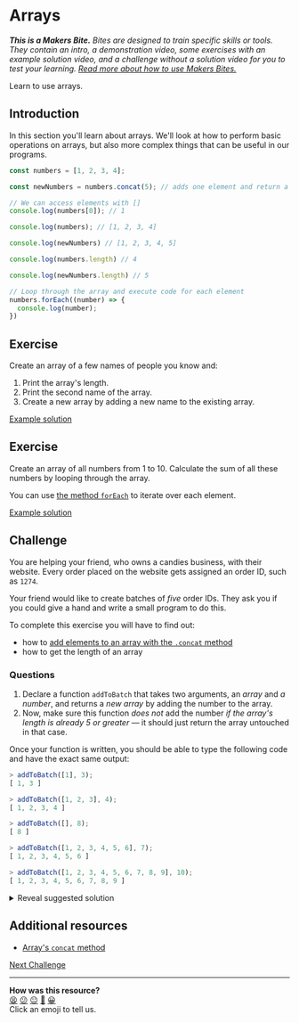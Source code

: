 # Arrays

_**This is a Makers Bite.** Bites are designed to train specific skills or tools. They
contain an intro, a demonstration video, some exercises with an example solution video,
and a challenge without a solution video for you to test your learning. [Read more about
how to use Makers
Bites.](https://github.com/makersacademy/course/blob/main/labels/bites.md)_

Learn to use arrays.

## Introduction

In this section you'll learn about arrays. We'll look at how to perform basic operations
on arrays, but also more complex things that can be useful in our programs.

```js
const numbers = [1, 2, 3, 4];

const newNumbers = numbers.concat(5); // adds one element and return a new array

// We can access elements with []
console.log(numbers[0]); // 1

console.log(numbers); // [1, 2, 3, 4]

console.log(newNumbers) // [1, 2, 3, 4, 5]

console.log(numbers.length) // 4

console.log(newNumbers.length) // 5

// Loop through the array and execute code for each element
numbers.forEach((number) => {
  console.log(number);
})
```

## Exercise

Create an array of a few names of people you know and:

1. Print the array's length.
2. Print the second name of the array.
3. Create a new array by adding a new name to the existing array.

[Example solution](https://www.youtube.com/watch?v=BjRDUtiM5T8)

## Exercise

Create an array of all numbers from 1 to 10. Calculate the sum of all these numbers by
looping through the array.

You can use [the method
`forEach`](https://developer.mozilla.org/en-US/docs/Web/JavaScript/Reference/Global_Objects/Array/forEach)
to iterate over each element.

[Example solution](https://youtu.be/BjRDUtiM5T8?t=167)

## Challenge

You are helping your friend, who owns a candies business, with their website. Every order
placed on the website gets assigned an order ID, such as `1274`.

Your friend would like to create batches of *five* order IDs. They ask you if you could
give a hand and write a small program to do this.

To complete this exercise you will have to find out:
 * how to [add elements to an array with the `.concat`
   method](https://www.samanthaming.com/tidbits/87-5-ways-to-append-item-to-array/)
 * how to get the length of an array

### Questions

1. Declare a function `addToBatch` that takes two arguments, an *array* and *a number*,
   and returns a *new array* by adding the number to the array.
2. Now, make sure this function *does not* add the number *if the array's length is
   already 5 or greater* — it should just return the array untouched in that case.

Once your function is written, you should be able to type the following code and have the
exact same output:

```javascript
> addToBatch([1], 3); 
[ 1, 3 ]

> addToBatch([1, 2, 3], 4); 
[ 1, 2, 3, 4 ]

> addToBatch([], 8); 
[ 8 ]

> addToBatch([1, 2, 3, 4, 5, 6], 7); 
[ 1, 2, 3, 4, 5, 6 ]

> addToBatch([1, 2, 3, 4, 5, 6, 7, 8, 9], 10); 
[ 1, 2, 3, 4, 5, 6, 7, 8, 9 ]
```

<details>
<summary>Reveal suggested solution</summary>

```javascript
const addToBatch = (array, number) => {
  if (array.length >= 5) {
    return array;
  }

  return array.concat(number);
}
```

</details>

## Additional resources

 * [Array's `concat`
   method](https://developer.mozilla.org/en-US/docs/Web/JavaScript/Reference/Global_Objects/Array/concat)

[Next Challenge](10_objects.md)

<!-- BEGIN GENERATED SECTION DO NOT EDIT -->

---

**How was this resource?**  
[😫](https://airtable.com/shrUJ3t7KLMqVRFKR?prefill_Repository=makersacademy/javascript-fundamentals&prefill_File=bites/09_arrays.md&prefill_Sentiment=😫) [😕](https://airtable.com/shrUJ3t7KLMqVRFKR?prefill_Repository=makersacademy/javascript-fundamentals&prefill_File=bites/09_arrays.md&prefill_Sentiment=😕) [😐](https://airtable.com/shrUJ3t7KLMqVRFKR?prefill_Repository=makersacademy/javascript-fundamentals&prefill_File=bites/09_arrays.md&prefill_Sentiment=😐) [🙂](https://airtable.com/shrUJ3t7KLMqVRFKR?prefill_Repository=makersacademy/javascript-fundamentals&prefill_File=bites/09_arrays.md&prefill_Sentiment=🙂) [😀](https://airtable.com/shrUJ3t7KLMqVRFKR?prefill_Repository=makersacademy/javascript-fundamentals&prefill_File=bites/09_arrays.md&prefill_Sentiment=😀)  
Click an emoji to tell us.

<!-- END GENERATED SECTION DO NOT EDIT -->
